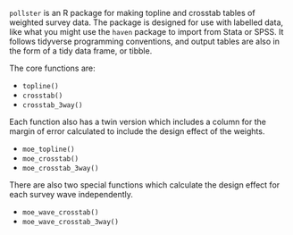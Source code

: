 `pollster` is an R package for making topline and crosstab tables of weighted survey data. The package is designed for use with labelled data, like what you might use the `haven` package to import from Stata or SPSS. It follows tidyverse programming conventions, and output tables are also in the form of a tidy data frame, or tibble.

The core functions are:

* `topline()`
* `crosstab()`
* `crosstab_3way()`

Each function also has a twin version which includes a column for the margin of error calculated to include the design effect of the weights.

* `moe_topline()`
* `moe_crosstab()`
* `moe_crosstab_3way()`

There are also two special functions which calculate the design effect for each survey wave independently.

* `moe_wave_crosstab()`
* `moe_wave_crosstab_3way()`
